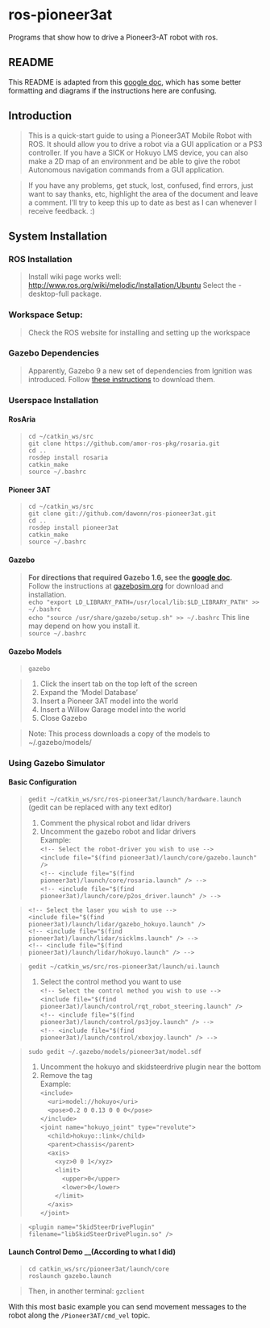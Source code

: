# ros-pioneer3at
Programs that show how to drive a Pioneer3-AT robot with ros.

## README
This README is adapted from this [google doc](https://docs.google.com/document/d/1-HmQuTe955WDy5t9Q70rw00o4WJjFePuAhqxbgarA1Q/edit), which has some better formatting and diagrams if the instructions here are confusing.

## Introduction
> This is a quick-start guide to using a Pioneer3AT Mobile Robot with ROS. It should allow you to drive a robot via a GUI application or a PS3 controller. If you have a SICK or Hokuyo LMS device, you can also make a 2D map of an environment and be able to give the robot Autonomous navigation commands from a GUI application. 

> If you have any problems, get stuck, lost, confused, find errors, just want to say thanks, etc, highlight the area of the document and leave a comment. I’ll try to keep this up to date as best as I can whenever I receive feedback. :)

## System Installation
### ROS Installation
> Install wiki page works well: http://www.ros.org/wiki/melodic/Installation/Ubuntu
> Select the -desktop-full package.

### Workspace Setup:
> Check the ROS website for installing and setting up the workspace

### Gazebo Dependencies
> Apparently, Gazebo 9 a new set of dependencies from Ignition was introduced. Follow [these instructions](http://gazebosim.org/tutorials?tut=install_dependencies_from_source) to download them.

### Userspace Installation 
#### RosAria
  > `cd ~/catkin_ws/src`<br>
  > `git clone https://github.com/amor-ros-pkg/rosaria.git`<br>
  > `cd ..`<br>
  > `rosdep install rosaria`<br>
  > `catkin_make`<br>
  > `source ~/.bashrc`<br>
#### Pioneer 3AT
  > `cd ~/catkin_ws/src`<br>
  > `git clone git://github.com/dawonn/ros-pioneer3at.git`<br>
  > `cd ..`<br>
  > `rosdep install pioneer3at`<br>
  > `catkin_make`<br>
  > `source ~/.bashrc`

#### Gazebo
  > __For directions that required Gazebo 1.6, see the [google doc](https://docs.google.com/document/d/1-HmQuTe955WDy5t9Q70rw00o4WJjFePuAhqxbgarA1Q/edit).__<br>
  > Follow the instructions at [gazebosim.org](http://gazebosim.org/tutorials?tut=install_ubuntu&cat=install) for download and installation.<br>
  > `echo "export LD_LIBRARY_PATH=/usr/local/lib:$LD_LIBRARY_PATH" >> ~/.bashrc`<br>
  > `echo "source /usr/share/gazebo/setup.sh" >> ~/.bashrc` This line may depend on how you install it.<br>
  > `source ~/.bashrc`

#### Gazebo Models
  > `gazebo`

  > 1) Click the insert tab on the top left of the screen<br>
  > 2) Expand the ‘Model Database’<br>
  > 3) Insert a Pioneer 3AT model into the world<br>
  > 4) Insert a Willow Garage model into the world<br>
  > 5) Close Gazebo

  > Note: This process downloads a copy of the models to ~/.gazebo/models/

### Using Gazebo Simulator
#### Basic Configuration
  > `gedit ~/catkin_ws/src/ros-pioneer3at/launch/hardware.launch` (gedit can be replaced with any text editor)<br>
  > 1) Comment the physical robot and lidar drivers<br>
  > 2) Uncomment the gazebo robot and lidar drivers<br>
  > Example:<br>
  > `<!-- Select the robot-driver you wish to use -->`<br>
  > `<include file="$(find pioneer3at)/launch/core/gazebo.launch" />`<br>
  > `<!-- <include file="$(find pioneer3at)/launch/core/rosaria.launch" /> -->`<br>
  > `<!-- <include file="$(find pioneer3at)/launch/core/p2os_driver.launch" /> -->`<br>

  > `<!-- Select the laser you wish to use -->`<br>
  > `<include file="$(find pioneer3at)/launch/lidar/gazebo_hokuyo.launch" />`<br>
  > `<!-- <include file="$(find pioneer3at)/launch/lidar/sicklms.launch" /> -->`<br>
  > `<!-- <include file="$(find pioneer3at)/launch/lidar/hokuyo.launch" /> -->`<br>

  > `gedit ~/catkin_ws/src/ros-pioneer3at/launch/ui.launch`<br>	
  > 1) Select the control method you want to use<br>
  > `<!-- Select the control method you wish to use -->`<br>
  > `<include file="$(find pioneer3at)/launch/control/rqt_robot_steering.launch" />`<br>
  > `<!-- <include file="$(find pioneer3at)/launch/control/ps3joy.launch" /> -->`<br>
  > `<!-- <include file="$(find pioneer3at)/launch/control/xboxjoy.launch" /> -->`<br>

  > `sudo gedit ~/.gazebo/models/pioneer3at/model.sdf`<br>
  > 1) Uncomment the hokuyo and skidsteerdrive plugin near the bottom<br>
  > 2) Remove the <MaxForce> tag<br>
  > Example:<br>
  > `<include>`<br>
  > `  <uri>model://hokuyo</uri>`<br>
  > `  <pose>0.2 0 0.13 0 0 0</pose>`<br>
  > `</include>`<br>
  > `<joint name="hokuyo_joint" type="revolute">`<br>
  > `  <child>hokuyo::link</child>`<br>
  > `  <parent>chassis</parent>`<br>
  > `  <axis>`<br>
  > `    <xyz>0 0 1</xyz>`<br>
  > `    <limit>`<br>
  > `      <upper>0</upper>`<br>
  > `      <lower>0</lower>`<br>
  > `    </limit>`<br>
  > `  </axis>`<br>
  > `</joint>`

  > `<plugin name="SkidSteerDrivePlugin" filename="libSkidSteerDrivePlugin.so" />`<br>

#### Launch Control Demo __(According to what I did)
  > `cd catkin_ws/src/pioneer3at/launch/core`<br>
  > `roslaunch gazebo.launch`<br>
  
  > Then, in another terminal:
  > `gzclient`

  With this most basic example you can send movement messages to the robot along the `/Pioneer3AT/cmd_vel` topic.
